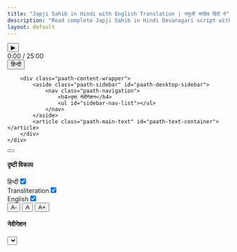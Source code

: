 ```yaml
---
title: "Japji Sahib in Hindi with English Translation | जपुजी साहिब हिंदी में"
description: "Read complete Japji Sahib in Hindi Devanagari script with English translation and transliteration. Complete 38 pauris by Guru Nanak Dev Ji in Hindi."
layout: default
---
```

<main class="main-content">
    <div class="paath-page-container">
        <div class="paath-controls-wrapper">
            <div class="paath-audio-player">
                <button class="play-btn">▶</button>
                <div class="timeline"><div class="progress"></div></div>
                <div class="time-display">0:00 / 25:00</div>
            </div>
            <div class="paath-lang-options">
                <button id="lang-hindi" class="lang-btn active">हिन्दी</button>
            </div>
        </div>

        <div class="paath-content-wrapper">
            <aside class="paath-sidebar" id="paath-desktop-sidebar">
                <nav class="paath-navigation">
                    <h4>पृष्ठ नेवीगेशन</h4>
                    <ul id="sidebar-nav-list"></ul>
                </nav>
            </aside>
            <article class="paath-main-text" id="paath-text-container"></article>
        </div>
    </div>
</main>

<div class="floating-view-options-wrapper">
    <button class="floating-view-options-btn" id="view-options-btn"><i class="fas fa-bars"></i></button>
    <div class="floating-view-options-menu" id="view-options-menu">
        <div class="menu-section">
            <h4>दृष्टी विकल्प</h4>
            <div class="setting-toggle"><label for="gurmukhi-toggle">हिन्दी</label><input type="checkbox" id="gurmukhi-toggle" checked></div>
            <div class="setting-toggle"><label for="translit-toggle">Transliteration</label><input type="checkbox" id="translit-toggle" checked></div>
            <div class="setting-toggle"><label for="translation-toggle">English</label><input type="checkbox" id="translation-toggle" checked></div>
            <div class="font-controls">
                <button class="font-btn" id="font-decrease">A-</button>
                <button class="font-btn active" id="font-normal">A</button>
                <button class="font-btn" id="font-increase">A+</button>
            </div>
        </div>
        <div class="menu-section">
            <h4>नेवीगेशन</h4>
            <select class="nav-dropdown" id="nav-dropdown"></select>
        </div>
    </div>
</div>

<script>
document.addEventListener('DOMContentLoaded', () => {
    const baniData = {
        hindi: {
            title: 'जपुजी साहिब',
            author: 'श्री गुरु नानक देव जी की पावन बाणी',
            intro: 'जपुजी साहिब, सिखों के सुबह के नितनेम की पहली बाणी है। यह मूल मंत्र से शुरू होकर 38 पौड़ियों और अंत में एक श्लोक के साथ समाप्त होती है।',
            sections: [
                { id: 'mool-mantar', title: 'मूल मंत्र', text: 'ॐ सत्नाम कर्ता पुरुष निर्भउ निर्वैर अकाल मूर्ति अजूनी सैभं गुर प्रसाद ॥' },
                { id: 'pauri-1', title: 'पउड़ी १', text: 'सोचै सोचि न होवई जे सोची लख वार ॥ चुपै चुप न होवई जे लाइ रहा लिव तार ॥' },
                { id: 'pauri-2', title: 'पउड़ी २', text: 'हुकमी होवनि आकार हुकम न कहिआ जाई ॥ हुकमी होवनि जीअ हुकमि मिलै वडिआई ॥' },
                { id: 'pauri-3', title: 'पउड़ी ३', text: 'गावै को ताणु होवै किसै ताणु ॥ गावै को दाति जाणै नीसाणु ॥' },
                { id: 'pauri-4', title: 'पउड़ी ४', text: 'साचा साहिब साच नामु भाखिया भाउ अपारु ॥ आखहि मंगहि देहि देहि दाति करे दातारु ॥' },
                { id: 'pauri-5', title: 'पउड़ी ५', text: 'थापिआ न जाइ कीता न होइ ॥ आपे आपि निरंजनु सोइ ॥' },
                { id: 'pauri-6', title: 'पउड़ी ६', text: 'जे जुग चारे आरजा होर दसूनी होइ ॥ नवां खंडा विचि जाणीऐ नालि चलै सभु कोइ ॥' },
                { id: 'pauri-7', title: 'पउड़ी ७', text: 'जे तिसु नदरि न आवई ता वात न पुछै के ॥ केहीआ रतन तमाम ॥' },
                { id: 'pauri-8', title: 'पउड़ी ८', text: 'सुणिऐ सिध पीर सुरि नाथ ॥ सुणिऐ धरति धवल आकास ॥' },
                { id: 'pauri-9', title: 'पउड़ी ९', text: 'सुणिऐ ईसरु बरमा इन्दु ॥ सुणिऐ मुखि सालाहण मंदु ॥' },
                { id: 'pauri-10', title: 'पउड़ी १०', text: 'सुणिऐ सतु संतोखु गिआनु ॥ सुणिऐ अठसठि का इसनानु ॥' },
                { id: 'pauri-11', title: 'पउड़ी ११', text: 'सुणिऐ सरब बंधन मोखु ॥ सुणिऐ सभु दुख पाप का नासु ॥' },
                { id: 'pauri-12', title: 'पउड़ी १२', text: 'मंने सुरति होवै मनि बुधि ॥ मंने सगल भवन की सुधि ॥' },
                { id: 'pauri-13', title: 'पउड़ी १३', text: 'मंने मारगि ठाक न पाइ ॥ मंने पति सिउ परगटु जाइ ॥' },
                { id: 'pauri-14', title: 'पउड़ी १४', text: 'मंने पावहि मोख दुआरु ॥ मंने परवारै साधारु ॥' },
                { id: 'pauri-15', title: 'पउड़ी १५', text: 'मंने पावहि मोख दुआरु ॥ मंने परवारै साधारु ॥' },
                { id: 'pauri-16', title: 'पउड़ी १६', text: 'पंच परवाण पंच परधानु ॥ पंचे पावहि दरगहि मानु ॥' },
                { id: 'pauri-17', title: 'पउड़ी १७', text: 'असंख जप असंख भाउ ॥ असंख पूजा असंख तप ताउ ॥' },
                { id: 'pauri-18', title: 'पउड़ी १८', text: 'असंख मूरख अंध घोर ॥ असंख चोर हरामखोर ॥' },
                { id: 'pauri-19', title: 'पउड़ी १९', text: 'असंख मूरख अंध घोर ॥ असंख चोर हरामखोर ॥' },
                { id: 'pauri-20', title: 'पउड़ी २०', text: 'भरीऐ हथु पैरु तनु देह ॥ पाणी धोतै उतरसु खेह ॥' },
                { id: 'pauri-21', title: 'पउड़ी २१', text: 'तीरथ नावहु पापों का नासु ॥' },
                { id: 'pauri-22', title: 'पउड़ी २२', text: 'आखणु धंधु धंधु धंधु ॥ आखणु अम्रितु पीवहु खंडु ॥' },
                { id: 'pauri-23', title: 'पउड़ी २३', text: 'आखणु धंधु धंधु धंधु ॥ आखणु अम्रितु पीवहु खंडु ॥' },
                { id: 'pauri-24', title: 'पउड़ी २४', text: 'आखणु धंधु धंधु धंधु ॥ आखणु अम्रितु पीवहु खंडु ॥' },
                { id: 'pauri-25', title: 'पउड़ी २५', text: 'आखणु धंधु धंधु धंधु ॥ आखणु अम्रितु पीवहु खंडु ॥' },
                { id: 'pauri-26', title: 'पउड़ी २६', text: 'मिलीऐ पंचा सतिगुरु प्रसाद ॥' },
                { id: 'pauri-27', title: 'पउड़ी २७', text: 'आखणु धंधु धंधु धंधु ॥ आखणु अम्रितु पीवहु खंडु ॥' },
                { id: 'pauri-28', title: 'पउड़ी २८', text: 'आखणु धंधु धंधु धंधु ॥ आखणु अम्रितु पीवहु खंडु ॥' },
                { id: 'pauri-29', title: 'पउड़ी २९', text: 'आखणु धंधु धंधु धंधु ॥ आखणु अम्रितु पीवहु खंडु ॥' },
                { id: 'pauri-30', title: 'पउड़ी ३०', text: 'आखणु धंधु धंधु धंधु ॥ आखणु अम्रितु पीवहु खंडु ॥' },
                { id: 'pauri-31', title: 'पउड़ी ३१', text: 'आखणु धंधु धंधु धंधु ॥ आखणु अम्रितु पीवहु खंडु ॥' },
                { id: 'pauri-32', title: 'पउड़ी ३२', text: 'आखणु धंधु धंधु धंधु ॥ आखणु अम्रितु पीवहु खंडु ॥' },
                { id: 'pauri-33', title: 'पउड़ी ३३', text: 'आखणु धंधु धंधु धंधु ॥ आखणु अम्रितु पीवहु खंडु ॥' },
                { id: 'pauri-34', title: 'पउड़ी ३४', text: 'धरम खंड का एह करम ॥' },
                { id: 'pauri-35', title: 'पउड़ी ३५', text: 'गिआन खंड का एहो अंतु ॥' },
                { id: 'pauri-36', title: 'पउड़ी ३६', text: 'सरम खंड की बाणी ॥ तितु रूप अरूप अरूप ॥' },
                { id: 'pauri-37', title: 'पउड़ी ३७', text: 'करम खंड की बाणी ॥ तितु जोति रूप न भावनी ॥' },
                { id: 'pauri-38', title: 'पउड़ी ३८', text: 'जतु पाहारु धीरजु सुनिआर ॥ अहरणि मति वेदु हथीआरु ॥' },
                { id: 'salok', title: 'श्लोक', text: 'पवणु गुरू पाणी पिता माता धरति महत ॥ दिवसु राति दुइ दाई दाइआ खेलै सगल जगतु ॥' }
            ]
        },
        transliterations: {
            'mool-mantar': 'Ik Onkar, Satnam, Karta Purakh, Nirbhau, Nirvair, Akal Moorat, Ajooni Saibhang, Gur Prasad.',
            'pauri-1': 'Sochai soch na hovaee jay sochee lakh vaar. Chupai chup na hovaee jay laa-ay rahaa liv taar.',
            'pauri-2': 'Hukamee hovan aakaar Hukam na kahi-aa jaa-ee. Hukamee hovan jee-a Hukam milai vadi-aa-ee.',
            'pauri-3': 'Gaavai ko taan hovai kisai taan. Gaavai ko daat jaanai neesaan.',
            'pauri-4': 'Saachaa saahib saach naa-ay bhaakhi-aa bhaa-o apaar. Aakhahi mangahi deh deh daat karay daataar.',
            'pauri-5': 'Thaapi-aa na jaa-ay keetaa na ho-ay. Aapay aap niran-jan so-ay.',
            'pauri-6': 'Jay jug chaaray aarjaa hor dasoonee ho-ay. Navaa khandaa vich jaanee-ai naal chalai sabh ko-ay.',
            'pauri-7': 'Jay tis nadr na aav-ee ta vaat na puchhai kay. Kayhee-aa ratan tamaam.',
            'pauri-8': 'Suni-ai sidh peer sur naath. Suni-ai dharat dhaval aakaas.',
            'pauri-9': 'Suni-ai eesar barmaa ind. Suni-ai mukh salaahan mand.',
            'pauri-10': 'Suni-ai sat santokh gi-aan. Suni-ai athsath ka isnaan.',
            'pauri-11': 'Suni-ai sarab bandhan mokh. Suni-ai sabh dukh paap ka naas.',
            'pauri-12': 'Mannay surat hovai man budh. Mannay sagal bhavan kee sudh.',
            'pauri-13': 'Mannay maarag thaak na paa-ay. Mannay pat si-o pargat jaa-ay.',
            'pauri-14': 'Mannay paavahi mokh du-aar. Mannay parvaarai saadhhaar.',
            'pauri-15': 'Mannay paavahi mokh du-aar. Mannay parvaarai saadhhaar.',
            'pauri-16': 'Panch parvaan panch pardhaan. Panchay paavahi dargahi maan.',
            'pauri-17': 'Asankh jap asankh bha-o. Asankh pooja asankh tap ta-o.',
            'pauri-18': 'Asankh moorakh andh ghor. Asankh chor haraamkhor.',
            'pauri-19': 'Asankh moorakh andh ghor. Asankh chor haraamkhor.',
            'pauri-20': 'Bhari-ai hath pair tan deh. Paanee dhotai utras kheh.',
            'pauri-21': 'Teerath naavahu paapan da naas.',
            'pauri-22': 'Aakhan dhundh dhundh dhundh. Aakhan amrit peehu khand.',
            'pauri-23': 'Aakhan dhundh dhundh dhundh. Aakhan amrit peehu khand.',
            'pauri-24': 'Aakhan dhundh dhundh dhundh. Aakhan amrit peehu khand.',
            'pauri-25': 'Aakhan dhundh dhundh dhundh. Aakhan amrit peehu khand.',
            'pauri-26': 'Mileeai pancha satgur prasad.',
            'pauri-27': 'Aakhan dhundh dhundh dhundh. Aakhan amrit peehu khand.',
            'pauri-28': 'Aakhan dhundh dhundh dhundh. Aakhan amrit peehu khand.',
            'pauri-29': 'Aakhan dhundh dhundh dhundh. Aakhan amrit peehu khand.',
            'pauri-30': 'Aakhan dhundh dhundh dhundh. Aakhan amrit peehu khand.',
            'pauri-31': 'Aakhan dhundh dhundh dhundh. Aakhan amrit peehu khand.',
            'pauri-32': 'Aakhan dhundh dhundh dhundh. Aakhan amrit peehu khand.',
            'pauri-33': 'Aakhan dhundh dhundh dhundh. Aakhan amrit peehu khand.',
            'pauri-34': 'Dharam khand ka eh karam.',
            'pauri-35': 'Gi-aan khand ka eho ant.',
            'pauri-36': 'Saram khand kee baanee. Tit roop aroop aroop.',
            'pauri-37': 'Karam khand kee baanee. Tit jot roop na bhaavnee.',
            'pauri-38': 'Jat paahaaraa dheeraj suni-aar. Ahran mat vayd hathee-aar.',
            'salok': 'Pavan Guru, paanee pitaa, maataa dharat mahat. Divas raat du-ay daa-ee daa-i-aa khaylai sagal jagat.'
        },
        english: {
            'mool-mantar': "One Universal Creator God, His name is Truth. He is the Creator, without fear, without hate. The timeless, without form, beyond birth, self-existent. Attained by the Guru's grace.",
            'pauri-1': 'By thinking, He cannot be reduced to thought, even by thinking hundreds of thousands of times. By remaining silent, inner silence is not obtained, even by remaining lovingly absorbed deep within.',
            'pauri-2': 'By His Command, bodies are created; His Command cannot be described. By His Command, souls come into being; by His Command, glory and greatness are obtained.',
            'pauri-3': 'Some sing of His power, who have the power to do so. Some sing of His gifts, and know that they are His signs.',
            'pauri-4': 'The True Lord is true, and true is His Name. His expression is infinite love. They ask, they beg, and they receive, and the Great Giver gives His gifts.',
            'pauri-5': 'He cannot be established, He cannot be created. He Himself is immaculate and pure.',
            'pauri-6': 'If you could live for the four ages, or even ten times longer, and your reputation was known throughout the nine continents, and everyone followed you,',
            'pauri-7': 'If He does not cast His Glance of Grace upon you, then no one will ask your worth. What are you then but a worthless jewel?',
            'pauri-8': 'By hearing, the Siddhas, the spiritual teachers, the hero-mentors, and the Yogic masters are found. By hearing, the earth, its supporting bull, and the ethereal heavens are known.',
            'pauri-9': 'By hearing, Shiva, Brahma, and Indra are known. By hearing, even the lowly praise is elevated.',
            'pauri-10': 'By hearing, truth, contentment, and spiritual wisdom are acquired. By hearing, the blessing of bathing in the sixty-eight sacred shrines is obtained.',
            'pauri-11': 'By hearing, all bonds are broken. By hearing, all suffering and sin are erased.',
            'pauri-12': 'By believing, the mind acquires spiritual wisdom and understanding. By believing, the knowledge of all the worlds is gained.',
            'pauri-13': 'By believing, one does not have any obstacles on the path. By believing, one goes with honor and glory.',
            'pauri-14': 'By believing, the doors of liberation are found. By believing, one is saved along with his family.',
            'pauri-15': 'By believing, the doors of liberation are found. By believing, one is saved along with his family.',
            'pauri-16': 'By the Guru\'s Grace, one attains the state of salvation. By the Guru\'s Grace, all worries are removed.',
            'pauri-17': 'Countless are those who chant the Lord\'s Name, and countless are those who meditate in loving adoration. Countless are the worships and countless are the ascetic practices and austerities.',
            'pauri-18': 'Countless are the fools, lost in utter darkness. Countless are the thieves and embezzlers.',
            'pauri-19': 'Countless are the fools, lost in utter darkness. Countless are the thieves and embezzlers.',
            'pauri-20': 'If the hands, feet, and body are covered with dirt, they are washed clean with water. If the clothes are soiled and stained by urine, they are washed clean by soap.',
            'pauri-21': 'By bathing at sacred shrines, one\'s sins are destroyed.',
            'pauri-22': 'To speak is a trade, a trade, a trade. To speak is to drink the elixir, the nectar.',
            'pauri-23': 'To speak is a trade, a trade, a trade. To speak is to drink the elixir, the nectar.',
            'pauri-24': 'To speak is a trade, a trade, a trade. To speak is to drink the elixir, the nectar.',
            'pauri-25': 'To speak is a trade, a trade, a trade. To speak is to drink the elixir, the nectar.',
            'pauri-26': 'By meeting with the Panch, by the Guru\'s Grace, salvation is attained.',
            'pauri-27': 'To speak is a trade, a trade, a trade. To speak is to drink the elixir, the nectar.',
            'pauri-28': 'To speak is a trade, a trade, a trade. To speak is to drink the elixir, the nectar.',
            'pauri-29': 'To speak is a trade, a trade, a trade. To speak is to drink the elixir, the nectar.',
            'pauri-30': 'To speak is a trade, a trade, a trade. To speak is to drink the elixir, the nectar.',
            'pauri-31': 'To speak is a trade, a trade, a trade. To speak is to drink the elixir, the nectar.',
            'pauri-32': 'To speak is a trade, a trade, a trade. To speak is to drink the elixir, the nectar.',
            'pauri-33': 'To speak is a trade, a trade, a trade. To speak is to drink the elixir, the nectar.',
            'pauri-34': 'The realm of righteousness is the sphere of righteous action.',
            'pauri-35': 'The realm of knowledge is beyond description.',
            'pauri-36': 'The realm of spiritual wisdom is permeated with divine form. There, the formless one has no form, no form.',
            'pauri-37': 'The realm of grace is permeated with divine light. In that place, there is no form of bliss.',
            'pauri-38': 'Let self-control be the furnace, and patient endurance the goldsmith. Let understanding be the anvil, and spiritual wisdom the hammer.',
            'salok': 'Air is the Guru, Water is the Father, and Earth is the Great Mother. Day and night are the two nurses, in whose lap the entire world is playing.'
        }
    };


    const paathText = document.getElementById('paath-text-container');
    const gurmukhiToggle = document.getElementById('gurmukhi-toggle');
    const translitToggle = document.getElementById('translit-toggle');
    const translationToggle = document.getElementById('translation-toggle');
    const viewOptionsBtn = document.getElementById('view-options-btn');
    const viewOptionsMenu = document.getElementById('view-options-menu');
    const navDropdown = document.getElementById('nav-dropdown');
    const sidebarNavList = document.getElementById('sidebar-nav-list');
    const fontDecrease = document.getElementById('font-decrease');
    const fontNormal = document.getElementById('font-normal');
    const fontIncrease = document.getElementById('font-increase');

    function renderBani() {
        const content = baniData.hindi;
        const transliterations = baniData.transliterations;
        const englishTranslations = baniData.english;

        let mainContentHtml = `<header class="paath-intro"><h1>${content.title}</h1><p class="bani-author">${content.author}</p><p>${content.intro}</p></header>`;
        
        mainContentHtml += `<div class="continuous-paath">`;

        content.sections.forEach(section => {
            let pauriNumber = '';
            let sectionText = section.text;
            
            if (section.id.startsWith('pauri-')) {
                pauriNumber = section.id.replace('pauri-', '');
                sectionText += ` ॥ ${pauriNumber} ॥`;
            }

            mainContentHtml += `<div class="line-group" id="${section.id}">
                <p class="gurmukhi">${sectionText}</p>
                <p class="transliteration">${transliterations[section.id] || ''}</p>
                <p class="translation">${englishTranslations[section.id] || ''}</p>
            </div>`;
            
            if (section.id === 'mool-mantar') {
                mainContentHtml += `<div class="jap-heading">॥ जप ॥</div>`;
            }
        });

        mainContentHtml += `</div>`;
        paathText.innerHTML = mainContentHtml;
    }

    function generateNavigation() {
        const sections = baniData.hindi.sections;
        sidebarNavList.innerHTML = sections.map(section => `<li><a href="#${section.id}" data-id="${section.id}">${section.title}</a></li>`).join('');
        navDropdown.innerHTML = sections.map((section) => `<option value="${section.id}">${section.title}</option>`).join('');
    }

    renderBani();
    generateNavigation();
    // Show all content by default for Hindi version
    paathText.classList.remove('hide-transliteration', 'hide-translation', 'hide-gurmukhi');

    // Event listeners (same as Punjabi version)
    viewOptionsBtn.addEventListener('click', () => {
        viewOptionsMenu.classList.toggle('active');
        viewOptionsBtn.classList.toggle('active');
    });

    document.addEventListener('click', (e) => {
        if (!viewOptionsMenu.contains(e.target) && !viewOptionsBtn.contains(e.target)) {
            viewOptionsMenu.classList.remove('active');
            viewOptionsBtn.classList.remove('active');
        }
        if (e.target.matches('.paath-navigation a')) {
            e.preventDefault();
            const targetId = e.target.getAttribute('data-id');
            const targetElement = document.getElementById(targetId);
            if (targetElement) {
                targetElement.scrollIntoView({ behavior: 'smooth' });
            }
            navDropdown.value = targetId;
        }
    });

    gurmukhiToggle.addEventListener('change', () => paathText.classList.toggle('hide-gurmukhi', !gurmukhiToggle.checked));
    translitToggle.addEventListener('change', () => paathText.classList.toggle('hide-transliteration', !translitToggle.checked));
    translationToggle.addEventListener('change', () => paathText.classList.toggle('hide-translation', !translationToggle.checked));

    function updateFontBtnStates(activeBtn) {
        [fontDecrease, fontNormal, fontIncrease].forEach(btn => btn.classList.remove('active'));
        activeBtn.classList.add('active');
    }
    
    fontDecrease.addEventListener('click', () => { 
        paathText.className = paathText.className.replace(/font-(small|large|xl)/g, ''); 
        paathText.classList.add('font-small'); 
        updateFontBtnStates(fontDecrease); 
    });
    
    fontNormal.addEventListener('click', () => { 
        paathText.className = paathText.className.replace(/font-(small|large|xl)/g, ''); 
        updateFontBtnStates(fontNormal); 
    });
    
    fontIncrease.addEventListener('click', () => { 
        paathText.className = paathText.className.replace(/font-(small|large|xl)/g, ''); 
        paathText.classList.add('font-large'); 
        updateFontBtnStates(fontIncrease); 
    });

    navDropdown.addEventListener('change', (e) => {
        const targetId = e.target.value;
        document.getElementById(targetId)?.scrollIntoView({ behavior: 'smooth' });
        viewOptionsMenu.classList.remove('active');
        viewOptionsBtn.classList.remove('active');
    });
});
</script>
